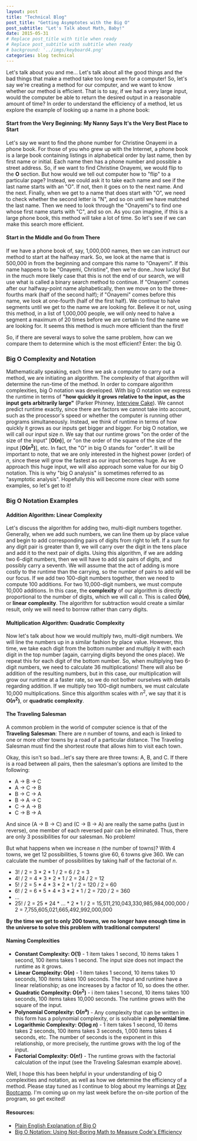 ```yaml
---
layout: post
title: "Technical Blog"
post_title: "Getting Asymptotes with the Big O"
post_subtitle: "Let's Talk about Math, Baby!"
date: 2015-05-31
# Replace post_title with title when ready
# Replace post_subtitle with subtitle when ready
# background: '../imgs/keyboard4.png'
categories: blog technical
---
```


<p>
  Let's talk about you and me... Let's talk about all the good things and the bad things that make a method take too long even for a computer! So, let's say we're creating a method for our computer, and we want to know whether our method is efficient. That is to say, if we had a very large input, would the computer be able to return the desired output in a reasonable amount of time? In order to understand the efficiency of a method, let us explore the example of looking up a name in a phone book:
</p>
<h4>Start from the Very Beginning: My Nanny Says It's the Very Best Place to Start</h4>
<p>
  Let's say we want to find the phone number for Christine Onayemi in a phone book. For those of you who grew up with the Internet, a phone book is a large book containing listings in alphabetical order by last name, then by first name or initial. Each name then has a phone number and possible a street address. So, if we want to find Christine Onayemi, we would flip to the <b>O</b> section. But how would we tell out computer how to "flip" to a particular page? Instead, we could ask it to take each name and see if the last name starts with an "O". If not, then it goes on to the next name. And the next. Finally, when we get to a name that does start with "O", we need to check whether the second letter is "N", and so on until we have matched the last name. Then we need to look through the "Onayemi"s to find one whose first name starts with "C", and so on. As you can imagine, if this is a large phone book, this method will take a lot of time. So let's see if we can make this search more efficient.
</p>
<h4>Start in the Middle and Go from There</h4>
<p>
  If we have a phone book of, say, 1,000,000 names, then we can instruct our method to start at the halfway mark. So, we look at the name that is 500,000 in from the beginning and compare this name to "Onayemi". If this name happens to be "Onayemi, Christine", then we're done...how lucky! But in the much more likely case that this is not the end of our search, we will use what is called a binary search method to continue. If "Onayemi" comes after our halfway-point name alphabetically, then we move on to the three-fourths mark (half of the second half); if "Onayemi" comes before this name, we look at one-fourth (half of the first half). We continue to halve segments until we get to the name we are looking for. Believe it or not, using this method, in a list of 1,000,000 people, we will only need to halve a segment a maximum of 20 times before we are certain to find the name we are looking for. It seems this method is much more efficient than the first!
</p>
<p>
  So, if there are several ways to solve the same problem, how can we compare them to determine which is the most efficient? Enter: the big O.
</p>
<h3>Big O Complexity and Notation</h3>
<p>
  Mathematically speaking, each time we ask a computer to carry out a method, we are initiating an algorithm. The complexity of that algorithm will determine the run-time of the method. In order to compare algorithm complexities, big O notation was developed. With big O notation we express the runtime in terms of <b>"how quickly it grows relative to the input, as the input gets arbitrarily large"</b> (Parker Phinney, <a target="_blank" href="https://www.interviewcake.com/big-o-notation-time-and-space-complexity">Interview Cake</a>). We cannot predict runtime exactly, since there are factors we cannot take into account, such as the processor's speed or whether the computer is running other programs simultaneously. Instead, we think of runtime in terms of how quickly it grows as our inputs get bigger and bigger. For big O notation, we will call our input size <i>n</i>. We say that our runtime grows "on the order of the size of the input" [<b>O(<i>n</i>)</b>], or "on the order of the square of the size of the input [<b>O(<i>n</i><sup>2</sup>)</b>], etc. In fact, the "O" in big O stands for "order". It will be important to note, that we are only interested in the highest power (order) of <i>n</i>, since these will grow the fastest as our input becomes huge. As we approach this huge input, we will also approach some value for our big O notation. This is why "big O analysis" is sometimes referred to as "asymptotic analysis". Hopefully this will become more clear with some examples, so let's get to it!
</p>
<h3>Big O Notation Examples</h3>
<h4>Addition Algorithm: Linear Complexity</h4>
<p>
  Let's discuss the algorithm for adding two, multi-digit numbers together. Generally, when we add such numbers, we can line them up by place value and begin to add corresponding pairs of digits from right to left. If a sum for any digit pair is greater than 9, we will carry over the digit in the tens place and add it to the next pair of digits. Using this algorithm, if we are adding two 6-digit numbers, then we will have to add six pairs of digits, and possibly carry a seventh. We will assume that the act of adding is more costly to the runtime than the carrying, so the number of pairs to add will be our focus. If we add two 100-digit numbers together, then we need to compute 100 additions. For two 10,000-digit numbers, we must compute 10,000 additions. In this case, the <b>complexity</b> of our algorithm is directly proportional to the number of digits, which we will call <i>n</i>. This is called <b>O(<i>n</i>)</b>, or <b>linear complexity</b>. The algorithm for subtraction would create a similar result, only we will need to borrow rather than carry digits.
</p>
<h4>Multiplication Algorithm: Quadratic Complexity</h4>
<p>
  Now let's talk about how we would multiply two, multi-digit numbers. We will line the numbers up in a similar fashion by place value. However, this time, we take each digit from the bottom number and multiply it with each digit in the top number (again, carrying digits beyond the ones place). We repeat this for each digit of the bottom number. So, when multiplying two 6-digit numbers, we need to calculate 36 multiplications! There will also be addition of the resulting numbers, but in this case, our multiplication will grow our runtime at a faster rate, so we do not bother ourselves with details regarding addition. If we multiply two 100-digit numbers, we must calculate 10,000 multiplications. Since this algorithm scales with <i>n</i><sup>2</sup>, we say that it is <b>O(<i>n</i><sup>2</sup>)</b>, or <b>quadratic complexity</b>.
</p>
<h4>The Traveling Salesman</h4>
<p>
  A common problem in the world of computer science is that of the <b>Traveling Salesman</b>: There are <i>n</i> number of towns, and each is linked to one or more other towns by a road of a particular distance. The Traveling Salesman must find the shortest route that allows him to visit each town.
</p>
<p>
  Okay, this isn't so bad...let's say there are three towns: A, B, and C. If there is a road between all pairs, then the salesman's options are limited to the following:
  <ul>
    <li>A → B → C</li>
    <li>A → C → B</li>
    <li>B → C → A</li>
    <li>B → A → C</li>
    <li>C → A → B</li>
    <li>C → B → A</li>
  </ul>
  And since (A → B → C) and (C → B → A) are really the same paths (just in reverse), one member of each reversed pair can be eliminated. Thus, there are only 3 possibilities for our salesman. No problem!
</p>
<p>
  But what happens when we increase <i>n</i> (the number of towns)? With 4 towns, we get 12 possibilities, 5 towns give 60, 6 towns give 360. We can calculate the number of possibilities by taking half of the factorial of <i>n</i>.
  <ul>
    <li>3! / 2 = 3 * 2 * 1 / 2 = 6 / 2 = 3</li>
    <li>4! / 2 = 4 * 3 * 2 * 1 / 2 = 24 / 2 = 12</li>
    <li>5! / 2 = 5 * 4 * 3 * 2 * 1 / 2 = 120 / 2 = 60</li>
    <li>6! / 2 = 6 * 5 * 4 * 3 * 2 * 1 / 2 = 720 / 2 = 360</li>
    <li>...</li>
    <li>25! / 2 = 25 * 24 * … * 2 * 1 / 2 = 15,511,210,043,330,985,984,000,000 / 2 = 7,755,605,021,665,492,992,000,000</li>
  </ul>
  <b>By the time we get to only 200 towns, we no longer have enough time in the universe to solve this problem with traditional computers!</b>
</p>
<h4>Naming Complexities</h4>
<p>
  <ul>
    <li><b>Constant Complexity: O(1)</b> - 1 item takes 1 second, 10 items takes 1 second, 100 items takes 1 second. The input size does not impact the runtime as it grows.</li>
    <li><b>Linear Complexity: O(<i>n</i>)</b> - 1 item takes 1 second, 10 items takes 10 seconds, 100 items takes 100 seconds. The input and runtime have a linear relationship; as one increases by a factor of 10, so does the other.</li>
    <li><b>Quadratic Complexity: O(<i>n</i><sup>2</sup>)</b> - i item takes 1 second, 10 items takes 100 seconds, 100 items takes 10,000 seconds. The runtime grows with the square of the input.</li>
    <li><b>Polynomial Complexity: O(<i>n</i><sup>a</sup>)</b> - Any complexity that can be written in this form has a polynomial complexity, or is solvable in <b>polynomial time</b>.</li>
    <li><b>Logarithmic Complexity: O(log <i>n</i>)</b> - 1 item takes 1 second, 10 items takes 2 seconds, 100 items takes 3 seconds, 1,000 items takes 4 seconds, etc. The number of seconds is the exponent in this relationship, or more precisely, the runtime grows with the log of the input.</li>
    <li><b>Factorial Complexity: O(<i>n</i>!)</b> - The runtime grows with the factorial calculation of the input (see the Traveling Salesman example above).</li>
  </ul>
</p>
<p>
  Well, I hope this has been helpful in your understanding of big O complexities and notation, as well as how we determine the efficiency of a method. Please stay tuned as I continue to blog about my learnings at <a target="_blank" href="http://devbootcamp.com/">Dev Bootcamp</a>. I'm coming up on my last week before the on-site portion of the program, so get excited!
</p>
<h4>Resources:</h4>
<ul>
  <li><a target="_blank" href="http://stackoverflow.com/questions/487258/plain-english-explanation-of-big-o">Plain English Explanation of Big O</a></li>
  <li><a target="_blank" href="https://www.interviewcake.com/big-o-notation-time-and-space-complexity">Big O Notation: Using Not-Boring Math to Measure Code's Efficiency</a></li>
</ul>
